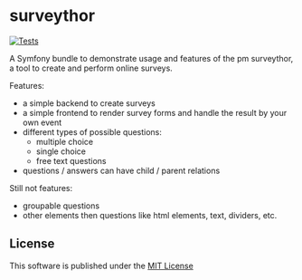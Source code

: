 surveythor
==========

[![Tests][1]][2]

A Symfony bundle to demonstrate usage and features of the pm surveythor, a tool to create and perform online surveys.

Features:
+ a simple backend to create surveys
+ a simple frontend to render survey forms and handle the result by your own event
+ different types of possible questions:
  - multiple choice
  - single choice
  - free text questions
+ questions / answers can have child / parent relations

Still not features:
+ groupable questions
+ other elements then questions like html elements, text, dividers, etc.

License
-------

This software is published under the [MIT License](LICENSE.md)

[1]: https://travis-ci.org/projektmotor/surveythor-demo.svg?branch=master
[2]: https://travis-ci.org/projektmotor/surveythor-demo
